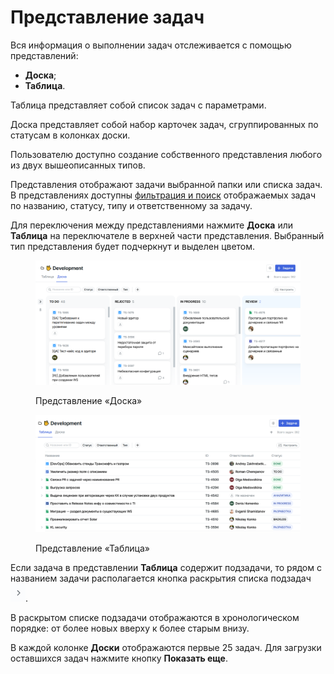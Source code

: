 # Представление задач

Вся информация о выполнении задач отслеживается с помощью представлений:

* **Доска**;
* **Таблица**.

Таблица представляет собой список задач с параметрами.

Доска представляет собой набор карточек задач, сгруппированных по статусам в колонках доски.

Пользователю доступно создание собственного представления любого из двух вышеописанных типов.

Представления отображают задачи выбранной папки или списка задач. В представлениях доступны [фильтрация и поиск](https://docs.teamstorm.io/rukovodstva/rukovodstvo-polzovatelya-teamstorm/rabota-s-zadachami/filtraciya-i-poisk) отображаемых задач по названию, статусу, типу и ответственному за задачу.

Для переключения между представлениями нажмите **Доска** или **Таблица** на переключателе в верхней части представления. Выбранный тип представления будет подчеркнут и выделен цветом.

<figure><img src="../../../../.gitbook/assets/изображение (2) (2).png" alt=""><figcaption><p>Представление «Доска»</p></figcaption></figure>

<figure><img src="../../../../.gitbook/assets/изображение (9) (2).png" alt=""><figcaption><p>Представление «Таблица»</p></figcaption></figure>

Если задача в представлении **Таблица** содержит подзадачи, то рядом с названием задачи располагается кнопка раскрытия списка подзадач <img src="../../../../.gitbook/assets/изображение (18).png" alt="" data-size="line">.

В раскрытом списке подзадачи отображаются в хронологическом порядке: от более новых вверху к более старым внизу.

В каждой колонке **Доски** отображаются первые 25 задач. Для загрузки оставшихся задач нажмите кнопку **Показать еще**.
